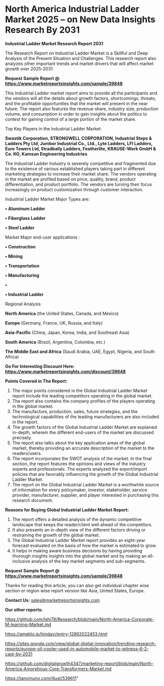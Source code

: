 # North America Industrial Ladder Market 2025 – on New Data Insights Research By 2031

<strong>Industrial Ladder Market Research Report 2031</strong>

The Research Report on Industrial Ladder Market is a Skillful and Deep Analysis of the Present Situation and Challenges. This research report also analyzes other important trends and market drivers that will affect market growth over 2025-2031.

<strong>Request Sample Report @ <a href=https://www.marketreportsinsights.com/sample/39848>https://www.marketreportsinsights.com/sample/39848</a></strong>

This Industrial Ladder market report aims to provide all the participants and the vendors will all the details about growth factors, shortcomings, threats, and the profitable opportunities that the market will present in the near future. The report also features the revenue share, industry size, production volume, and consumption in order to gain insights about the politics to contest for gaining control of a large portion of the market share.

Top Key Players in the Industrial Ladder Market:

<strong>Swastik Corporation, STRONGWELL CORPORATION, Industrial Steps & Ladders Pty Ltd, Jumbor Industrial Co., Ltd., Lyte Ladders, LFI Ladders, Euro Towers Ltd, Stradbally Ladders, Featherlite, KRAUSE-Werk GmbH & Co. KG, Kamsun Engineering Industries</strong>

The Industrial Ladder Industry is severely competitive and fragmented due to the existence of various established players taking part in different marketing strategies to increase their market share. The vendors operating in the market are profiled based on price, quality, brand, product differentiation, and product portfolio. The vendors are turning their focus increasingly on product customization through customer interaction.

Industrial Ladder Market Major Types are:

<strong>•  Aluminum Ladder

•  Fiberglass Ladder

•  Steel Ladder</strong>

Market Major end-user applications :

<strong>•  Construction

•  Mining

•  Transportation

•  Manufacturing

•  

•  Industrial Ladder</strong>

Regional Analysis

</u><strong><b>North America</b></strong> (the United States, Canada, and Mexico)

<strong><b>Europe </b></strong>(Germany, France, UK, Russia, and Italy)

<strong><b>Asia-Pacific</b></strong> (China, Japan, Korea, India, and Southeast Asia)

<strong><b>South America</b></strong> (Brazil, Argentina, Colombia, etc.)

<strong><b>The Middle East and Africa</b></strong> (Saudi Arabia, UAE, Egypt, Nigeria, and South Africa)

<strong>Go For Interesting Discount Here: <a href=https://www.marketreportsinsights.com/discount/39848>https://www.marketreportsinsights.com/discount/39848</a></strong>

<strong>Points Covered in The Report:</strong>
<ol>
  <li>The major points considered in the Global Industrial Ladder Market report include the leading competitors operating in the global market.</li>
  <li>The report also contains the company profiles of the players operating in the global market.</li>
  <li>The manufacture, production, sales, future strategies, and the technological capabilities of the leading manufacturers are also included in the report.</li>
  <li>The growth factors of the Global Industrial Ladder Market are explained in-depth, wherein the different end-users of the market are discussed precisely.</li>
  <li>The report also talks about the key application areas of the global market, thereby providing an accurate description of the market to the readers/users.</li>
  <li>The report incorporates the SWOT analysis of the market. In the final section, the report features the opinions and views of the industry experts and professionals. The experts analyzed the export/import policies that are favorably influencing the growth of the Global Industrial Ladder Market.</li>
  <li>The report on the Global Industrial Ladder Market is a worthwhile source of information for every policymaker, investor, stakeholder, service provider, manufacturer, supplier, and player interested in purchasing this research document.</li>
</ol>
<strong>Reasons for Buying Global Industrial Ladder Market Report:</strong>

<ol>
  <li>The report offers a detailed analysis of the dynamic competitive landscape that keeps the reader/client well ahead of the competitors.</li>
  <li>It also presents an in-depth view of the different factors driving or restraining the growth of the global market.</li>
  <li>The Global Industrial Ladder Market report provides an eight-year forecast evaluated on the basis of how the market is estimated to grow.</li>
  <li>It helps in making aware business decisions by having providing thorough insights insights into the global market and by making an all-inclusive analysis of the key market segments and sub-segments.</li>
</ol>
<strong>Request Sample Report @ <a href=https://www.marketreportsinsights.com/sample/39848>https://www.marketreportsinsights.com/sample/39848</a></strong>


Thanks for reading this article; you can also get individual chapter wise section or region wise report version like Asia, United States, Europe.

<strong>Contact Us:</strong>
sales@marketreportsinsights.com

<strong>Our other reports:</strong>

<a href=https://github.com/Ishi78/Research/blob/main/North-America-Corporate-M-learning-Market.md>https://github.com/Ishi78/Research/blob/main/North-America-Corporate-M-learning-Market.md</a>

<a href=https://ameblo.jp/hindavi/entry-12892022453.html>https://ameblo.jp/hindavi/entry-12892022453.html</a>

<a href=https://sites.google.com/view/global-digital-innovation/trending-research-reports/europe-oil-cooler-used-in-automobile-market-to-witness-6-2-cagr-by-2031>https://sites.google.com/view/global-digital-innovation/trending-research-reports/europe-oil-cooler-used-in-automobile-market-to-witness-6-2-cagr-by-2031</a>

<a href=https://github.com/digitalgrowth4347/marketing-report/blob/main/North-America-Amorphous-Core-Transformers-Market.md>https://github.com/digitalgrowth4347/marketing-report/blob/main/North-America-Amorphous-Core-Transformers-Market.md</a>

<a href=https://tanomuno.com/illust/539611>https://tanomuno.com/illust/539611</a>"
